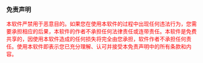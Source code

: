 ### 免责声明
<font color=red >本软件严禁用于恶意目的。如果您在使用本软件的过程中出现任何违法行为，您需要承担相应的后果，本软件的作者不承担任何法律责任或连带责任。本软件是免费共享的，因使用本软件造成的任何损失将完全由您承担，软件作者不承担任何责任。使用本软件即表示您已充分理解、认可并接受本免责声明中的所有条款和内容。</font>